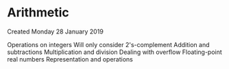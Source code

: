 # Arithmetic
Created Monday 28 January 2019

Operations on integers
Will only consider 2's-complement
Addition and subtractions
Multiplication and division
Dealing with overflow
Floating-point real numbers
Representation and operations
	

